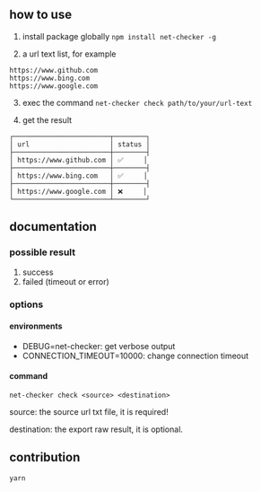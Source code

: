 ## how to use

1. install package globally `npm install net-checker -g`

2. a url text list, for example

```
https://www.github.com
https://www.bing.com
https://www.google.com
```

3. exec the command `net-checker check path/to/your/url-text`

4. get the result

```
┌────────────────────────┬────────┐
│ url                    │ status │
├────────────────────────┼────────┤
│ https://www.github.com │ ✅     │
├────────────────────────┼────────┤
│ https://www.bing.com   │ ✅     │
├────────────────────────┼────────┤
│ https://www.google.com │ ❌     │
└────────────────────────┴────────┘
```

## documentation

### possible result

1. success
2. failed (timeout or error)

### options

#### environments

- DEBUG=net-checker: get verbose output
- CONNECTION_TIMEOUT=10000: change connection timeout

#### command

`net-checker check <source> <destination>`

source: the source url txt file, it is required!

destination: the export raw result, it is optional.

## contribution

```bash
yarn
```
